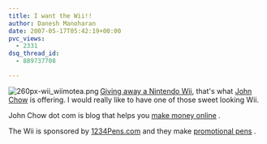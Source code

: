 ```yaml
---
title: I want the Wii!!
author: Danesh Manoharan
date: 2007-05-17T05:42:19+00:00
pvc_views:
  - 2331
dsq_thread_id:
  - 889737708

---
```

[<img src="/wp-content/uploads/2007/05/260px-wii_wiimotea.png" title="260px-wii_wiimotea.png" alt="260px-wii_wiimotea.png" align="left" />][1][Giving away a Nintendo Wii][2], that's what [John Chow][3] is offering. I would really like to have one of those sweet looking Wii.

John Chow dot com is blog that helps you [make money online][4] .

The Wii is sponsored by [1234Pens.com][5] and they make [promotional pens][5] .

 [1]: /wp-content/uploads/2007/05/260px-wii_wiimotea.png "260px-wii_wiimotea.png"
 [2]: http://www.johnchow.com/evil-blog-contest-win-a-nintendo-wii/
 [3]: http://www.johnchow.com
 [4]: http://www.johnchow.com/
 [5]: http://www.1234pens.com/